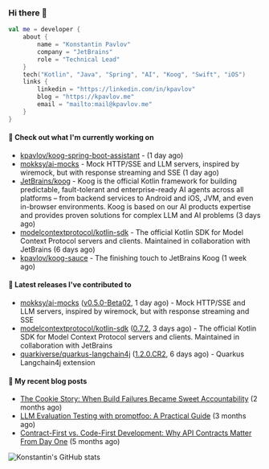 
### Hi there 👋

```kotlin
val me = developer {
    about {
        name = "Konstantin Pavlov"
        company = "JetBrains"
        role = "Technical Lead"
    }
    tech("Kotlin", "Java", "Spring", "AI", "Koog", "Swift", "iOS")
    links {
        linkedin = "https://linkedin.com/in/kpavlov"
        blog = "https://kpavlov.me"
        email = "mailto:mail@kpavlov.me"
    }
}
```

#### 👷 Check out what I'm currently working on

- [kpavlov/koog-spring-boot-assistant](https://github.com/kpavlov/koog-spring-boot-assistant) -  (1 day ago)
- [mokksy/ai-mocks](https://github.com/mokksy/ai-mocks) - Mock HTTP/SSE and LLM servers, inspired by wiremock, but with response streaming and SSE (1 day ago)
- [JetBrains/koog](https://github.com/JetBrains/koog) - Koog is the official Kotlin framework for building predictable, fault-tolerant and enterprise-ready AI agents across all platforms – from backend services to Android and iOS, JVM, and even in-browser environments. Koog is based on our AI products expertise and provides proven solutions for complex LLM and AI problems (3 days ago)
- [modelcontextprotocol/kotlin-sdk](https://github.com/modelcontextprotocol/kotlin-sdk) - The official Kotlin SDK for Model Context Protocol servers and clients. Maintained in collaboration with JetBrains (6 days ago)
- [kpavlov/koog-sauce](https://github.com/kpavlov/koog-sauce) - The finishing touch to JetBrains Koog (1 week ago)

#### 🔭 Latest releases I've contributed to

- [mokksy/ai-mocks](https://github.com/mokksy/ai-mocks) ([v0.5.0-Beta02](https://github.com/mokksy/ai-mocks/releases/tag/v0.5.0-Beta02), 1 day ago) - Mock HTTP/SSE and LLM servers, inspired by wiremock, but with response streaming and SSE
- [modelcontextprotocol/kotlin-sdk](https://github.com/modelcontextprotocol/kotlin-sdk) ([0.7.2](https://github.com/modelcontextprotocol/kotlin-sdk/releases/tag/0.7.2), 3 days ago) - The official Kotlin SDK for Model Context Protocol servers and clients. Maintained in collaboration with JetBrains
- [quarkiverse/quarkus-langchain4j](https://github.com/quarkiverse/quarkus-langchain4j) ([1.2.0.CR2](https://github.com/quarkiverse/quarkus-langchain4j/releases/tag/1.2.0.CR2), 6 days ago) - Quarkus Langchain4j extension

#### 📜 My recent blog posts

- [The Cookie Story: When Build Failures Became Sweet Accountability](https://kpavlov.me/blog/the-cookie-story/) (2 months ago)
- [LLM Evaluation Testing with promptfoo: A Practical Guide](https://kpavlov.me/blog/llm-evaluation-testing-with-promptfoo-a-practical-guide/) (3 months ago)
- [Contract-First vs. Code-First Development: Why API Contracts Matter From Day One](https://kpavlov.me/blog/contract-first-vs-contract-last/) (5 months ago)

![Konstantin's GitHub stats](https://github-readme-stats.vercel.app/api?username=kpavlov&show_icons=true&include_all_commits=true)
